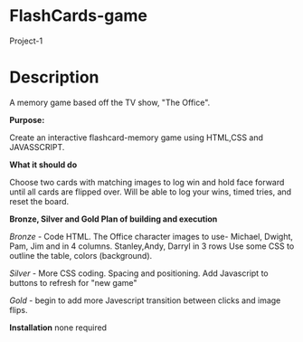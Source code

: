 # FlashCards-game
Project-1

<h1> Description</h1>

A memory game based off the TV show, "The Office".

<b>Purpose:</b>

Create an interactive flashcard-memory game using HTML,CSS and JAVASSCRIPT.

<b>What it should do</b>

Choose two cards with matching images to log win and hold face forward until all cards are flipped over.
Will be able to log your wins, timed tries, and reset the board.

<b> Bronze, Silver and Gold Plan of building and execution</b>

<em>Bronze</em> - Code HTML. The Office character images to use- Michael, Dwight, Pam, Jim and in 4 columns.  Stanley,Andy, Darryl in 3 rows
    Use some CSS to outline the table, colors (background).
    
<em>Silver </em> -
More CSS coding. Spacing and positioning. Add Javascript to buttons to refresh for "new game"

<em> Gold </em>-
begin to add more Javescript transition between clicks and image flips.



<b>Installation</b>
none required





